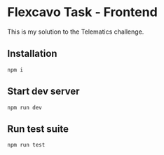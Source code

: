 # Flexcavo Task - Frontend

This is my solution to the Telematics challenge.

## Installation

`npm i`

## Start dev server

`npm run dev`

## Run test suite

`npm run test`
